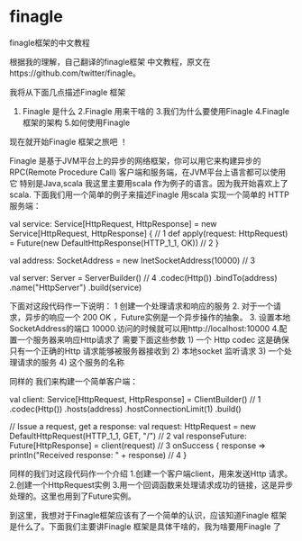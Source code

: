 finagle
=======

finagle框架的中文教程

根据我的理解，自己翻译的finagle框架 中文教程，原文在https://github.com/twitter/finagle。

我将从下面几点描述Finagle 框架
1. Finagle 是什么
2.Finagle  用来干啥的
3.我们为什么要使用Finagle
4.Finagle 框架的架构
5.如何使用Finagle


现在就开始Finagle 框架之旅吧 ！ 

Finagle 是基于JVM平台上的异步的网络框架，你可以用它来构建异步的RPC(Remote Procedure Call) 客户端和服务端，在JVM平台上语言都可以使用它 特别是Java,scala 我这里主要用scala 作为例子的语言。因为我开始喜欢上了scala. 下面我们用一个简单的例子来描述Finagle
用scala 实现一个简单的 HTTP 服务端：
 
val service: Service[HttpRequest, HttpResponse] = new Service[HttpRequest, HttpResponse] { // 1
  def apply(request: HttpRequest) = Future(new DefaultHttpResponse(HTTP_1_1, OK))            // 2
}

val address: SocketAddress = new InetSocketAddress(10000)                                  // 3

val server: Server = ServerBuilder()                                                       // 4
  .codec(Http())
  .bindTo(address)
  .name("HttpServer")
  .build(service)

下面对这段代码作一下说明：
1 创建一个处理请求和响应的服务
2. 对于一个请求，异步的响应一个 200 OK ，Future实例是一个异步操作的抽象。
3. 设置本地SocketAddress的端口 10000.访问的时候就可以用http://localhost:10000
4.配置一个服务器来响应Http请求了 需要下面这些参数
    1)  一个 Http codec 这是确保只有一个正确的Http 请求能够被服务器接收到
    2) 本地socket 监听请求
    3) 一个处理请求的服务
    4) 这个服务的名称

同样的 我们来构建一个简单客户端：

val client: Service[HttpRequest, HttpResponse] = ClientBuilder()                           // 1
  .codec(Http())
  .hosts(address)
  .hostConnectionLimit(1)
  .build()

// Issue a request, get a response:
val request: HttpRequest = new DefaultHttpRequest(HTTP_1_1, GET, "/")                      // 2
val responseFuture: Future[HttpResponse] = client(request)                                 // 3
  onSuccess { response => println("Received response: " + response)                        // 4
  }

同样的我们对这段代码作一个介绍
1.创建一个客户端client，用来发送Http 请求。
2.创建一个HttpRequest实例
3.用一个回调函数来处理请求成功的链接，这是异步处理的。这里也用到了Future实例。

到这里，我想对于Finagle框架应该有了一个简单的认识，应该知道Finagle 框架是什么了。下面我们主要讲Finagle 框架是具体干啥的，我为啥要用Finagle 了